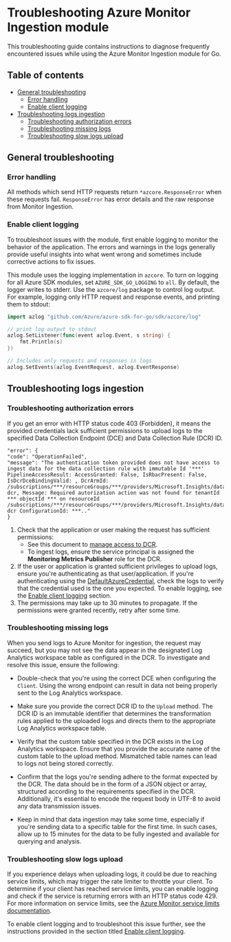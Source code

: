 # Troubleshooting Azure Monitor Ingestion module

This troubleshooting guide contains instructions to diagnose frequently encountered issues while using the Azure Monitor Ingestion module for Go.

## Table of contents

* [General troubleshooting](#general-troubleshooting)
    * [Error handling](#error-handling)
    * [Enable client logging](#enable-client-logging)
* [Troubleshooting logs ingestion](#troubleshooting-logs-ingestion)
    * [Troubleshooting authorization errors](#troubleshooting-authorization-errors)
    * [Troubleshooting missing logs](#troubleshooting-missing-logs)
    * [Troubleshooting slow logs upload](#troubleshooting-slow-logs-upload)

## General troubleshooting

### Error handling

All methods which send HTTP requests return `*azcore.ResponseError` when these requests fail. `ResponseError` has error details and the raw response from Monitor Ingestion.

### Enable client logging

To troubleshoot issues with the module, first enable logging to monitor the behavior of the application. The errors and warnings in the logs generally provide useful insights into what went wrong and sometimes include corrective actions to fix issues.

This module uses the logging implementation in `azcore`. To turn on logging for all Azure SDK modules, set `AZURE_SDK_GO_LOGGING` to `all`. By default, the logger writes to stderr. Use the `azcore/log` package to control log output. For example, logging only HTTP request and response events, and printing them to stdout:

```go
import azlog "github.com/Azure/azure-sdk-for-go/sdk/azcore/log"

// print log output to stdout
azlog.SetListener(func(event azlog.Event, s string) {
    fmt.Println(s)
})

// Includes only requests and responses in logs
azlog.SetEvents(azlog.EventRequest, azlog.EventResponse)
```

## Troubleshooting logs ingestion

### Troubleshooting authorization errors

If you get an error with HTTP status code 403 (Forbidden), it means the provided credentials lack sufficient permissions to upload logs to the specified Data Collection Endpoint (DCE) and Data Collection Rule (DCR) ID.

```text
"error": {
"code": "OperationFailed",
"message": "The authentication token provided does not have access to ingest data for the data collection rule with immutable Id '***' PipelineAccessResult: AccessGranted: False, IsRbacPresent: False, IsDcrDceBindingValid: , DcrArmId: /subscriptions/***/resourceGroups/***/providers/Microsoft.Insights/dataCollectionRules/az-dcr, Message: Required autorization action was not found for tenantId *** objectId *** on resourceId /subscriptions/***/resourceGroups/***/providers/Microsoft.Insights/dataCollectionRules/az-dcr ConfigurationId: ***.."
}
```

1. Check that the application or user making the request has sufficient permissions:
   * See this document to [manage access to DCR](https://learn.microsoft.com/azure/azure-monitor/logs/tutorial-logs-ingestion-portal#assign-permissions-to-the-dcr).
   * To ingest logs, ensure the service principal is assigned the **Monitoring Metrics Publisher** role for the DCR.
1. If the user or application is granted sufficient privileges to upload logs, ensure you're authenticating as that user/application. If you're authenticating using the [DefaultAzureCredential](https://github.com/Azure/azure-sdk-for-go/tree/main/sdk/azidentity#defaultazurecredential), check the logs to verify that the credential used is the one you expected. To enable logging, see the [Enable client logging](#enable-client-logging) section.
1. The permissions may take up to 30 minutes to propagate. If the permissions were granted recently, retry after some time.

### Troubleshooting missing logs

When you send logs to Azure Monitor for ingestion, the request may succeed, but you may not see the data appear in the designated Log Analytics workspace table as configured in the DCR. To investigate and resolve this issue, ensure the following:

* Double-check that you're using the correct DCE when configuring the `Client`. Using the wrong endpoint can result in data not being properly sent to the Log Analytics workspace.

* Make sure you provide the correct DCR ID to the `Upload` method. The DCR ID is an immutable identifier that determines the transformation rules applied to the uploaded logs and directs them to the appropriate Log Analytics workspace table.

* Verify that the custom table specified in the DCR exists in the Log Analytics workspace. Ensure that you provide the accurate name of the custom table to the upload method. Mismatched table names can lead to logs not being stored correctly.

* Confirm that the logs you're sending adhere to the format expected by the DCR. The data should be in the form of a JSON object or array, structured according to the requirements specified in the DCR. Additionally, it's essential to encode the request body in UTF-8 to avoid any data transmission issues.

* Keep in mind that data ingestion may take some time, especially if you're sending data to a specific table for the first time. In such cases, allow up to 15 minutes for the data to be fully ingested and available for querying and analysis.

### Troubleshooting slow logs upload

If you experience delays when uploading logs, it could be due to reaching service limits, which may trigger the rate limiter to throttle your client. To determine if your client has reached service limits, you can enable logging and check if the service is returning errors with an HTTP status code 429. For more information on service limits, see the [Azure Monitor service limits documentation](https://learn.microsoft.com/azure/azure-monitor/service-limits#logs-ingestion-api).

To enable client logging and to troubleshoot this issue further, see the instructions provided in the section titled [Enable client logging](#enable-client-logging).